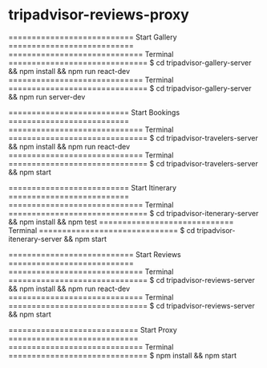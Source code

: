 # tripadvisor-reviews-proxy

=========================== Start Gallery ===========================
============================= Terminal ==============================
$ cd tripadvisor-gallery-server && npm install && npm run react-dev
============================= Terminal ==============================
$ cd tripadvisor-gallery-server && npm run server-dev

========================== Start  Bookings ==========================
============================= Terminal ==============================
$ cd tripadvisor-travelers-server && npm install && npm run react-dev
============================= Terminal ==============================
$ cd tripadvisor-travelers-server && npm start

========================== Start Itinerary ==========================
============================= Terminal ==============================
$ cd tripadvisor-itenerary-server && npm install && npm test
============================= Terminal ==============================
$ cd tripadvisor-itenerary-server && npm start

=========================== Start Reviews ===========================
============================= Terminal ==============================
$ cd tripadvisor-reviews-server && npm install && npm run react-dev
============================= Terminal ==============================
$ cd tripadvisor-reviews-server && npm start

============================ Start Proxy ============================
============================= Terminal ==============================
$ npm install && npm start
